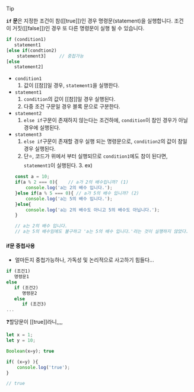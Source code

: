 > [!tip]
> **`if` 문**은 지정한 조건이 참([[true]])인 경우 명령문(statement)을 실행합니다. 
>  조건이 거짓([[false]])인 경우 또 다른 명령문이 실행 될 수 있습니다.

```javascript
if (condition1)
   statement1
[else if(condtion2)
	statement3]     // 중첩가능
[else
   statement2]
```

- `condition1`
	1. 값이 [[참]]일 경우, `statement1`을 실행한다.
- `statement1`
	1. `condition`의 값이 [[참]]일 경우 실행된다.
	2. 다중 조건 구문일 경우 블록 문으로 구분한다.
- `statement2`
	1. `else if`구문이 존재하지 않는다는 조건하에, `condition`이 참인 경우가 아닐 경우에 실행된다.
- `statement3`
	1. `else if`구문이 존재할 경우 실행 되는 명령문으로, `condition2`의 값이 참일 경우 실행된다.
	2. 단⭐️, 코드가 위에서 부터 실행되므로 `condition1`에도 참이 된다면, `statement1`이 실행된다.
       3. ex)
  ```javascript
  const a = 10;
  if(a % 2 === 0){ 	  // a가 2의 배수입니까? (1)
	  console.log('a는 2의 배수 입니다.');
  }else if(a % 5 === 0){ // a가 5의 배수 입니까? (2)
	  console.log('a는 5의 배수 입니다.');
  }else{
	  console.log('a는 2의 배수도 아니고 5의 배수도 아닙니다.');
  }

  // a는 2의 배수 입니다.
  // a는 5의 배수임에도 불구하고 'a는 5의 배수 입니다.'라는 것이 실행하지 않았다.
  ```

#### if문 중첩사용
- 얼마든지 중첩가능하나, 가독성 및 논리적으로 사고하기 힘들다...
```javascript
if (조건1)
   명령문1
else
   if (조건2)
	  명령문2
   else
	  if (조건3)
...
```

❓할당문이 [[true]]라니,,,,
```javascript
let x = 1;
let y = 10;

Boolean(x=y); true

if( (x=y) ){
	console.log('true');
}

// true
```